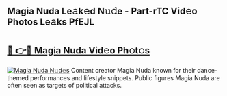 ## Magia Nuda Le𝚊k𝚎d N𝚞𝚍e - Part-rTC Vid𝚎o Photos Le𝚊ks PfEJL

# <h2><a href="http://fbf7co.evod.top/?m=Magia+Nuda">🔗 👉🔴 Magia Nuda Vid𝚎o Ph𝚘t𝚘s</a></h2>

[![Magia Nuda N𝚞d𝚎s](https://i.imgur.com/8V9OHl7.gif)](http://fbf7co.evod.top/?m=Magia+Nuda)
Content creator Magia Nuda known for their dance-themed performances and lifestyle snippets. Public figures Magia Nuda are often seen as targets of political attacks. 
